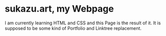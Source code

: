 # sukazu.art, my Webpage
I am currently learning HTML and CSS and this Page is the result of it.
It is supposed to be some kind of Portfolio and Linktree replacement.

